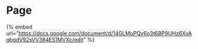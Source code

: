 # Page

{% embed url="https://docs.google.com/document/d/14GLMoPQv6o3t6BP9UHz6XvAqbgdV92sVV384ES1MVXc/edit" %}
